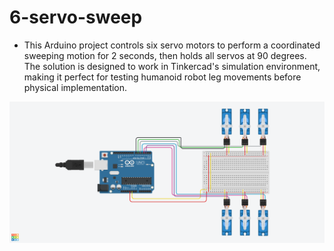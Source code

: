 # 6-servo-sweep
- This Arduino project controls six servo motors to perform a coordinated sweeping motion for 2 seconds, then holds all servos at 90 degrees. The solution is designed to work in Tinkercad's simulation environment, making it perfect for testing humanoid robot leg movements before physical implementation.

![6-servo-sweep](6servo-sweep.png)
